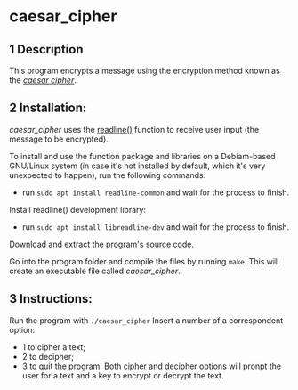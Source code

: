 # caesar_cipher

## 1 **Description**

This program encrypts a message using the encryption method known as the [*caesar cipher*](https://en.wikipedia.org/wiki/Caesar_cipher).

## 2 **Installation:**

*caesar_cipher* uses the [readline()](https://www.man7.org/linux/man-pages/man3/readline.3.html) function to receive user input (the message to be encrypted).

To install and use the function package and libraries on a Debiam-based GNU/Linux system (in case it's not installed by default, which it's very unexpected to happen), run the following commands:
  
  - run `sudo apt install readline-common` and wait for the process to finish.

Install readline() development library:
    
  - run `sudo apt install libreadline-dev` and wait for the process to finish.

Download and extract the program's [source code](https://github.com/dmatavel/caesar_cipher/archive/refs/heads/main.zip).

Go into the program folder and compile the files by running `make`. This will create an executable file called *caesar_cipher*.

## 3 **Instructions:**

Run the program with `./caesar_cipher`
Insert a number of a correspondent option:
- 1 to cipher a text;
- 2 to decipher;
- 3 to quit the program.
Both cipher and decipher options will pronpt the user for a text and a key to encrypt or decrypt the text.
